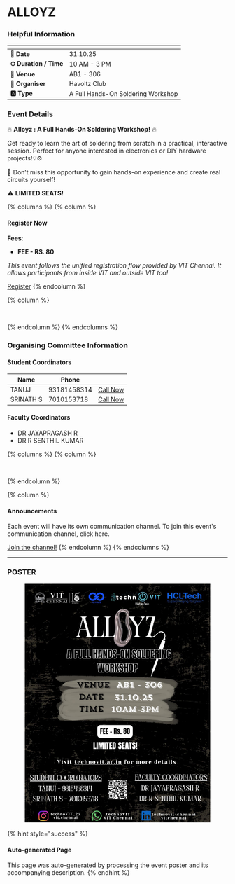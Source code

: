 # ALLOYZ



### Helpful Information

<table data-view="cards"><thead><tr><th></th><th></th></tr></thead><tbody><tr><td><strong>📅 Date</strong></td><td>31.10.25</td></tr><tr><td><strong>⏱ Duration / Time</strong></td><td>10 AM - 3 PM</td></tr><tr><td><strong>📍 Venue</strong></td><td>AB1 - 306</td></tr><tr><td><strong>👤 Organiser</strong></td><td>Havoltz Club</td></tr><tr><td><strong>🅰️ Type</strong></td><td>A Full Hands-On Soldering Workshop</td></tr></tbody></table>

### Event Details

🔥 **Alloyz : A Full Hands-On Soldering Workshop!** 🔥

Get ready to learn the art of soldering from scratch in a practical, interactive session. Perfect for anyone interested in electronics or DIY hardware projects!💡⚙️

🎯 Don’t miss this opportunity to gain hands-on experience and create real circuits yourself!

⚠️ **LIMITED SEATS!**

{% columns %}
{% column %}
#### Register Now

**Fees**:

* **FEE - RS. 80**

_This event follows the unified registration flow provided by VIT Chennai. It allows participants from inside VIT and outside VIT too!_

<a href="https://chennaievents.vit.ac.in/technovit/" class="button primary" data-icon="rocket-launch">Register</a>
{% endcolumn %}

{% column %}
<figure><img src="https://images.unsplash.com/photo-1607000975574-0b425df6975a?crop=entropy&#x26;cs=srgb&#x26;fm=jpg&#x26;ixid=M3wxOTcwMjR8MHwxfHNlYXJjaHw3fHxyZWdpc3RlcnxlbnwwfHx8fDE3NjEyNDU2MDF8MA&#x26;ixlib=rb-4.1.0&#x26;q=85" alt=""><figcaption></figcaption></figure>
{% endcolumn %}
{% endcolumns %}

### Organising Committee Information

#### Student Coordinators

<table data-card-size="large" data-view="cards"><thead><tr><th>Name</th><th data-type="number">Phone</th><th></th></tr></thead><tbody><tr><td>TANUJ</td><td>93181458314</td><td><a href="tel:93181458314" class="button secondary">Call Now</a></td></tr><tr><td>SRINATH S</td><td>7010153718</td><td><a href="tel:7010153718" class="button secondary">Call Now</a></td></tr></tbody></table>

#### Faculty Coordinators

* DR JAYAPRAGASH R
* DR R SENTHIL KUMAR

{% columns %}
{% column %}
<figure><img src="https://images.unsplash.com/photo-1650897877751-4446f52a0cb3?crop=entropy&#x26;cs=srgb&#x26;fm=jpg&#x26;ixid=M3wxOTcwMjR8MHwxfHNlYXJjaHw2fHxhbm5vdW5jZW1lbnR8ZW58MHx8fHwxNzYxMjQ2MzUxfDA&#x26;ixlib-rb-4.1.0&#x26;q=85" alt=""><figcaption></figcaption></figure>
{% endcolumn %}

{% column %}
#### Announcements

Each event will have its own communication channel. To join this event's communication channel, click here.

<a href="https://chennaievents.vit.ac.in/technovit/" class="button primary" data-icon="bullhorn">Join the channel!</a>
{% endcolumn %}
{% endcolumns %}

***

### POSTER

<figure><img src="../../.gitbook/assets/image (1) (1).png" alt=""><figcaption></figcaption></figure>

{% hint style="success" %}
#### Auto-generated Page

This page was auto-generated by processing the event poster and its accompanying description.
{% endhint %}
